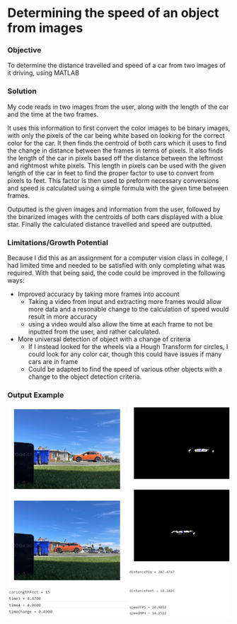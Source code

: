 # Determining the speed of an object from images

### Objective
To determine the distance travelled and speed of a car from two images of it driving, using MATLAB

### Solution
My code reads in two images from the user, along with the length of the car and the time at the two frames. 

It uses this information to first convert the color images to be binary images, with only the pixels of the car being white based on looking for the correct color for the car. It then finds the centroid of both cars which it uses to find the change in distance between the frames in terms of pixels. It also finds the length of the car in pixels based off the distance between the leftmost and rightmost white pixels. This length in pixels can be used with the given length of the car in feet to find the proper factor to use to convert from pixels to feet. This factor is then used to preform necessary conversions and speed is calculated using a simple formula with the given time between frames.

Outputted is the given images and information from the user, followed by the binarized images with the centroids of both cars displayed with a blue star. Finally the calculated distance travelled and speed are outputted.

### Limitations/Growth Potential
Because I did this as an assignment for a computer vision class in college, I had limited time and needed to be satisfied with only completing what was required. With that being said, the code could be improved in the following ways:
- Improved accuracy by taking more frames into account
  - Taking a video from input and extracting more frames would allow more data and a resonable change to the calculation of speed would result in more accuracy
  - using a video would also allow the time at each frame to not be inputted from the user, and rather calculated.
- More universal detection of object with a change of criteria
  - If I instead looked for the wheels via a Hough Transform for circles, I could look for any color car, though this could have issues if many cars are in frame
  - Could be adapted to find the speed of various other objects with a change to the object detection criteria.

### Output Example
![](/SpeedOfCarOutput.jpg)
